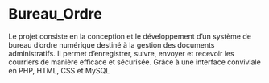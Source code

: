 # Bureau_Ordre
Le projet consiste en la conception et le développement d’un système de bureau d’ordre numérique destiné à la gestion des documents administratifs. Il permet d’enregistrer, suivre, envoyer et recevoir les courriers de manière efficace et sécurisée. Grâce à une interface conviviale en PHP, HTML, CSS et MySQL
